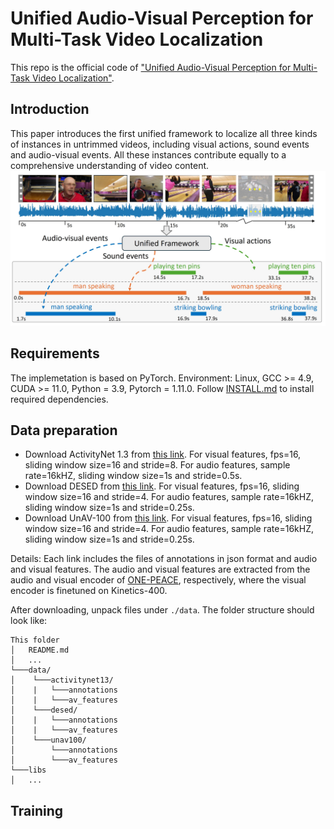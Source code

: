 # Unified Audio-Visual Perception for Multi-Task Video Localization
This repo is the official code of ["Unified Audio-Visual Perception for Multi-Task Video Localization"](https://arxiv.org/pdf/2404.03179.pdf).  

<!-- ## Updates
-  -->
## Introduction
This paper introduces the first unified framework to localize all three kinds of instances in untrimmed videos, including visual actions, sound events and audio-visual events. All these instances contribute equally to a comprehensive understanding of video content.
![](https://github.com/ttgeng233/UniAV/blob/main/fig1_new.jpg)
<!-- ![](.\overview_final_new.jpg) -->

## Requirements
The implemetation is based on PyTorch. Environment: Linux, GCC >= 4.9, CUDA >= 11.0, Python = 3.9, Pytorch = 1.11.0.  Follow [INSTALL.md](INSTALL.md) to install required dependencies.

## Data preparation
<!-- #### Download features and annotations -->
- Download ActivityNet 1.3 from [this link](). For visual features, fps=16, sliding window size=16 and stride=8. For audio features, sample rate=16kHZ, sliding window size=1s and stride=0.5s.
- Download DESED from [this link](). For visual features, fps=16, sliding window size=16 and stride=4. For audio features, sample rate=16kHZ, sliding window size=1s and stride=0.25s.  
- Download UnAV-100 from [this link](). For visual features, fps=16, sliding window size=16 and stride=4. For audio features, sample rate=16kHZ, sliding window size=1s and stride=0.25s.  

Details: Each link includes the files of annotations in json format and audio and visual features. The audio and visual features are extracted from the audio and visual encoder of [ONE-PEACE](https://github.com/OFA-Sys/ONE-PEACE), respectively, where the visual encoder is finetuned on Kinetics-400.
<!-- #### Unpack features and annotations -->
After downloading, unpack files under `./data`. The folder structure should look like:
```
This folder
│   README.md
│   ...  
└───data/
│    └───activitynet13/
│    |	 └───annotations
│    |	 └───av_features  
│    └───desed/
│    |	 └───annotations
│    |	 └───av_features 
│    └───unav100/
│    	 └───annotations
│    	 └───av_features  
└───libs
│   ...
```
## Training
